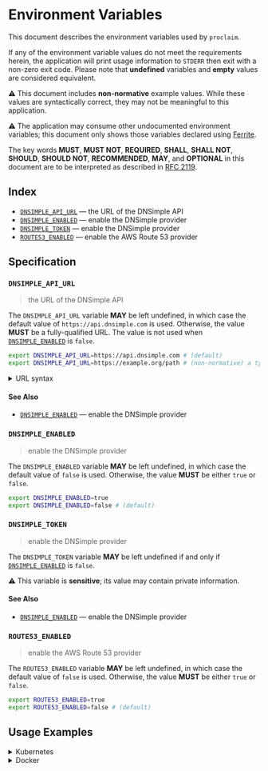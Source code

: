 # Environment Variables

This document describes the environment variables used by `proclaim`.

If any of the environment variable values do not meet the requirements herein,
the application will print usage information to `STDERR` then exit with a
non-zero exit code. Please note that **undefined** variables and **empty**
values are considered equivalent.

⚠️ This document includes **non-normative** example values. While these values
are syntactically correct, they may not be meaningful to this application.

⚠️ The application may consume other undocumented environment variables; this
document only shows those variables declared using [Ferrite].

The key words **MUST**, **MUST NOT**, **REQUIRED**, **SHALL**, **SHALL NOT**,
**SHOULD**, **SHOULD NOT**, **RECOMMENDED**, **MAY**, and **OPTIONAL** in this
document are to be interpreted as described in [RFC 2119].

## Index

- [`DNSIMPLE_API_URL`] — the URL of the DNSimple API
- [`DNSIMPLE_ENABLED`] — enable the DNSimple provider
- [`DNSIMPLE_TOKEN`] — enable the DNSimple provider
- [`ROUTE53_ENABLED`] — enable the AWS Route 53 provider

## Specification

### `DNSIMPLE_API_URL`

> the URL of the DNSimple API

The `DNSIMPLE_API_URL` variable **MAY** be left undefined, in which case the
default value of `https://api.dnsimple.com` is used. Otherwise, the value
**MUST** be a fully-qualified URL. The value is not used when
[`DNSIMPLE_ENABLED`] is `false`.

```bash
export DNSIMPLE_API_URL=https://api.dnsimple.com # (default)
export DNSIMPLE_API_URL=https://example.org/path # (non-normative) a typical URL for a web page
```

<details>
<summary>URL syntax</summary>

A fully-qualified URL includes both a scheme (protocol) and a hostname. URLs are
not necessarily web addresses; `https://example.org` and
`mailto:contact@example.org` are both examples of fully-qualified URLs.

</details>

#### See Also

- [`DNSIMPLE_ENABLED`] — enable the DNSimple provider

### `DNSIMPLE_ENABLED`

> enable the DNSimple provider

The `DNSIMPLE_ENABLED` variable **MAY** be left undefined, in which case the
default value of `false` is used. Otherwise, the value **MUST** be either `true`
or `false`.

```bash
export DNSIMPLE_ENABLED=true
export DNSIMPLE_ENABLED=false # (default)
```

### `DNSIMPLE_TOKEN`

> enable the DNSimple provider

The `DNSIMPLE_TOKEN` variable **MAY** be left undefined if and only if
[`DNSIMPLE_ENABLED`] is `false`.

⚠️ This variable is **sensitive**; its value may contain private information.

#### See Also

- [`DNSIMPLE_ENABLED`] — enable the DNSimple provider

### `ROUTE53_ENABLED`

> enable the AWS Route 53 provider

The `ROUTE53_ENABLED` variable **MAY** be left undefined, in which case the
default value of `false` is used. Otherwise, the value **MUST** be either `true`
or `false`.

```bash
export ROUTE53_ENABLED=true
export ROUTE53_ENABLED=false # (default)
```

## Usage Examples

<details>
<summary>Kubernetes</summary>

This example shows how to define the environment variables needed by `proclaim`
on a [Kubernetes container] within a Kubenetes deployment manifest.

```yaml
apiVersion: apps/v1
kind: Deployment
metadata:
  name: example-deployment
spec:
  template:
    spec:
      containers:
        - name: example-container
          env:
            - name: DNSIMPLE_API_URL # the URL of the DNSimple API (defaults to https://api.dnsimple.com)
              value: https://api.dnsimple.com
            - name: DNSIMPLE_ENABLED # enable the DNSimple provider (defaults to false)
              value: "false"
            - name: DNSIMPLE_TOKEN # enable the DNSimple provider
              value: foo
            - name: ROUTE53_ENABLED # enable the AWS Route 53 provider (defaults to false)
              value: "false"
```

Alternatively, the environment variables can be defined within a [config map][kubernetes config map]
then referenced from a deployment manifest using `configMapRef`.

```yaml
apiVersion: v1
kind: ConfigMap
metadata:
  name: example-config-map
data:
  DNSIMPLE_API_URL: https://api.dnsimple.com # the URL of the DNSimple API (defaults to https://api.dnsimple.com)
  DNSIMPLE_ENABLED: "false" # enable the DNSimple provider (defaults to false)
  DNSIMPLE_TOKEN: foo # enable the DNSimple provider
  ROUTE53_ENABLED: "false" # enable the AWS Route 53 provider (defaults to false)
---
apiVersion: apps/v1
kind: Deployment
metadata:
  name: example-deployment
spec:
  template:
    spec:
      containers:
        - name: example-container
          envFrom:
            - configMapRef:
                name: example-config-map
```

</details>

<details>
<summary>Docker</summary>

This example shows how to define the environment variables needed by `proclaim`
when running as a [Docker service] defined in a Docker compose file.

```yaml
service:
  example-service:
    environment:
      DNSIMPLE_API_URL: https://api.dnsimple.com # the URL of the DNSimple API (defaults to https://api.dnsimple.com)
      DNSIMPLE_ENABLED: "false" # enable the DNSimple provider (defaults to false)
      DNSIMPLE_TOKEN: foo # enable the DNSimple provider
      ROUTE53_ENABLED: "false" # enable the AWS Route 53 provider (defaults to false)
```

</details>

<!-- references -->

[`dnsimple_api_url`]: #DNSIMPLE_API_URL
[`dnsimple_enabled`]: #DNSIMPLE_ENABLED
[`dnsimple_token`]: #DNSIMPLE_TOKEN
[docker service]: https://docs.docker.com/compose/environment-variables/#set-environment-variables-in-containers
[ferrite]: https://github.com/dogmatiq/ferrite
[kubernetes config map]: https://kubernetes.io/docs/tasks/configure-pod-container/configure-pod-configmap/#configure-all-key-value-pairs-in-a-configmap-as-container-environment-variables
[kubernetes container]: https://kubernetes.io/docs/tasks/inject-data-application/define-environment-variable-container/#define-an-environment-variable-for-a-container
[rfc 2119]: https://www.rfc-editor.org/rfc/rfc2119.html
[`route53_enabled`]: #ROUTE53_ENABLED
